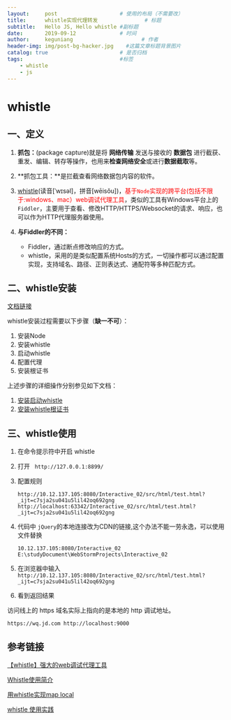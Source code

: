 ```yaml
---
layout:     post                    # 使用的布局（不需要改）
title:      whistle实现代理转发               # 标题 
subtitle:   Hello JS, Hello whistle #副标题
date:       2019-09-12              # 时间
author:     keguniang                      # 作者
header-img: img/post-bg-hacker.jpg    #这篇文章标题背景图片
catalog: true                       # 是否归档
tags:                               #标签
    - whistle
    - js
---
```

# whistle

## 一、定义

1. **抓包：**(package capture)就是将 **网络传输** 发送与接收的  **数据包**  进行截获、重发、编辑、转存等操作，也用来**检查网络安全**或进行**数据截取**等。

 2. **抓包工具：**是拦截查看网络数据包内容的软件。
 3. [whistle](https://github.com/avwo/whistle)(读音[ˈwɪsəl]，拼音[wēisǒu])，<font color='red'>基于`Node`实现的跨平台(包括不限于:windows、mac）web调试代理工具</font>，类似的工具有Windows平台上的`Fiddler`，主要用于查看、修改HTTP/HTTPS/Websocket的请求、响应，也可以作为HTTP代理服务器使用。
 4. **与Fiddler的不同：**
     * Fiddler，通过断点修改响应的方式。
     * whistle，采用的是类似配置系统Hosts的方式，一切操作都可以通过配置实现，支持域名、路径、正则表达式、通配符等多种匹配方式。

## 二、whistle安装

[文档链接](https://github.com/avwo/whistle/blob/master/README-zh_CN.md)

whistle安装过程需要以下步骤（**缺一不可**）：

1. 安装Node
2. 安装whistle
3. 启动whistle
4. 配置代理
5. 安装根证书

上述步骤的详细操作分别参见如下文档：

1. [安装启动whistle](http://wproxy.org/whistle/install.html)
2. [安装whistle根证书](http://wproxy.org/whistle/webui/https.html)

## 三、whistle使用

1. 在命令提示符中开启 whistle

2. 打开 ` http://127.0.0.1:8899/`

3. 配置规则

   ```
   http://10.12.137.105:8080/Interactive_02/src/html/test.html?_ijt=c7sja2su041u5lil42oq692gng http://localhost:63342/Interactive_02/src/html/test.html?_ijt=c7sja2su041u5lil42oq692gng
   ```

4. 代码中 `jQuery`的本地连接改为CDN的链接,这个办法不能一劳永逸，可以使用文件替换

   ```
   10.12.137.105:8080/Interactive_02 E:\studyDocument\WebStormProjects\Interactive_02
   ```

5. 在浏览器中输入`http://10.12.137.105:8080/Interactive_02/src/html/test.html?_ijt=c7sja2su041u5lil42oq692gng`

6. 看到返回结果

访问线上的 https 域名实际上指向的是本地的 http 调试地址。

```
https://wq.jd.com http://localhost:9000
```



## 参考链接

[【whistle】强大的web调试代理工具](https://www.jianshu.com/p/f700277faf7c)

[Whistle使用简介](https://www.jianshu.com/p/3b483b416f9d)

[用whistle实现map local](https://www.jianshu.com/p/b8de8eefba82)

[whistle 使用实践](https://blog.csdn.net/cpongo3/article/details/90259142)
